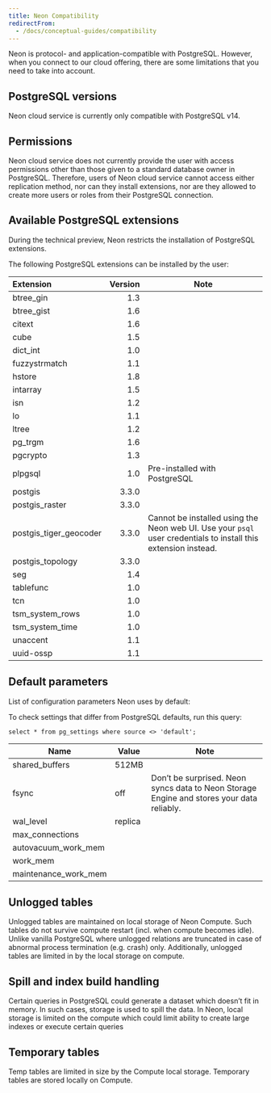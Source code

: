 ```yaml
---
title: Neon Compatibility
redirectFrom:
  - /docs/conceptual-guides/compatibility
---
```


Neon is protocol- and application-compatible with PostgreSQL. However, when you connect to our cloud offering, there are some limitations that you need to take into account.

## PostgreSQL versions

Neon cloud service is currently only compatible with PostgreSQL v14.

## Permissions

Neon cloud service does not currently provide the user with access permissions other than those given to a standard database owner in PostgreSQL. Therefore, users of Neon cloud service cannot access either replication method, nor can they install extensions, nor are they allowed to create more users or roles from their PostgreSQL connection.

<a id="default-extensions/"></a>

## Available PostgreSQL extensions

During the technical preview, Neon restricts the installation of PostgreSQL extensions.

The following PostgreSQL extensions can be installed by the user:

| Extension               | Version | Note |
|:------------------------|--------:|------|
| btree_gin               |     1.3 |      |
| btree_gist              |     1.6 |      |
| citext                  |     1.6 |      |
| cube                    |     1.5 |      |
| dict_int                |     1.0 |      |
| fuzzystrmatch           |     1.1 |      |
| hstore                  |     1.8 |      |
| intarray                |     1.5 |      |
| isn                     |     1.2 |      |
| lo                      |     1.1 |      |
| ltree                   |     1.2 |      |
| pg_trgm                 |     1.6 |      |
| pgcrypto                |     1.3 |      |
| plpgsql                 |     1.0 | Pre-installed with PostgreSQL |
| postgis                 |   3.3.0 |      |
| postgis_raster          |   3.3.0 |      |
| postgis_tiger_geocoder  |   3.3.0 | Cannot be installed using the Neon web UI. Use your `psql` user credentials to install this extension instead. |
| postgis_topology        |   3.3.0 |      |
| seg                     |     1.4 |      |
| tablefunc               |     1.0 |      |
| tcn                     |     1.0 |      |
| tsm_system_rows         |     1.0 |      |
| tsm_system_time         |     1.0 |      |
| unaccent                |     1.1 |      |
| uuid-ossp               |     1.1 |      |

<a id="default-parameters/"></a>

## Default parameters

List of configuration parameters Neon uses by default:

To check settings that differ from PostgreSQL defaults, run this query:

```plsql
select * from pg_settings where source <> 'default';
```

| Name                 | Value   | Note                                                                                      |
| -------------------- | ------- | ----------------------------------------------------------------------------------------- |
| shared_buffers       | 512MB   |                                                                                           |
| fsync                | off     | Don’t be surprised. Neon syncs data to Neon Storage Engine and stores your data reliably. |
| wal_level            | replica |                                                                                           |
| max_connections      |         |                                                                                           |
| autovacuum_work_mem  |         |                                                                                           |
| work_mem             |         |                                                                                           |
| maintenance_work_mem |         |                                                                                           |

## Unlogged tables

Unlogged tables are maintained on local storage of Neon Compute. Such tables do not survive compute restart (incl. when compute becomes idle). Unlike vanilla PostgreSQL where unlogged relations are truncated in case of abnormal process termination (e.g. crash) only. Additionally, unlogged tables are limited in by the local storage on compute.

## Spill and index build handling

Certain queries in PostgreSQL could generate a dataset which doesn’t fit in memory. In such cases, storage is used to spill the data. In Neon, local storage is limited on the compute which could limit ability to create large indexes or execute certain queries

## Temporary tables

Temp tables are limited in size by the Compute local storage. Temporary tables are stored locally on Compute.
